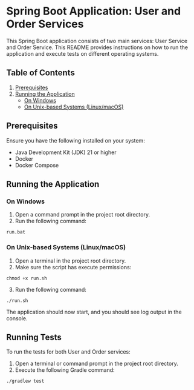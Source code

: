 # Spring Boot Application: User and Order Services

This Spring Boot application consists of two main services: User Service and Order Service. This README provides instructions on how to run the application and execute tests on different operating systems.

## Table of Contents
1. [Prerequisites](#prerequisites)
2. [Running the Application](#running-the-application)
    - [On Windows](#on-windows)
    - [On Unix-based Systems (Linux/macOS)](#on-unix-based-systems-linuxmacos)


## Prerequisites

Ensure you have the following installed on your system:
- Java Development Kit (JDK) 21 or higher
- Docker
- Docker Compose

## Running the Application

### On Windows

1. Open a command prompt in the project root directory.
2. Run the following command:

```
run.bat
```

### On Unix-based Systems (Linux/macOS)

1. Open a terminal in the project root directory.
2. Make sure the script has execute permissions:

```
chmod +x run.sh
```

3. Run the following command:

```
./run.sh
```

The application should now start, and you should see log output in the console.

## Running Tests

To run the tests for both User and Order services:

1. Open a terminal or command prompt in the project root directory.
2. Execute the following Gradle command:

```
./gradlew test
```
